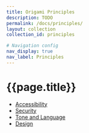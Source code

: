 ```yaml
---
title: Origami Principles
description: TODO
permalink: /docs/principles/
layout: collection
collection_id: principles

# Navigation config
nav_display: true
nav_label: Principles
---
```


# {{page.title}}

- [Accessibility](/docs/principles/accessibility)
- [Security](#TODO)
- [Tone and Language](/docs/principles/tone-and-language)
- [Design](/docs/principles/design)
